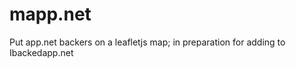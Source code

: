 mapp.net
========

Put app.net backers on a leafletjs map; in preparation for adding to Ibackedapp.net